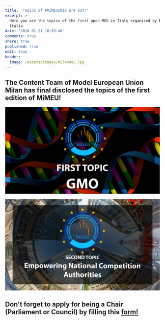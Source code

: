 ```yaml
---
title: 'Topics of #MiMEU2018 are out!'
excerpt: >-
  Here you are the topics of the first open MEU in Italy organised by BETA
  Italia
date: '2018-01-21 10:59:48'
comments: true
share: true
published: true
edit: true
header:
  image: /assets/images/milanmeu.jpg
---
```

## **The Content Team of Model European Union Milan has final disclosed the topics of the first edition of MiMEU!**

![](/assets/images/26850112_1942434592672516_2652326537666669429_o.png)

![](/assets/images/26952629_1944767815772527_4995145325896896469_o.jpg)

## Don't forget to apply for being a Chair (Parliament or Council) by filling this [form!](https://docs.google.com/forms/d/e/1FAIpQLSfRC4fyNooXEt2Hzt7yES6jv2ttVQu_OLJc-dK6SB-4EPvCtw/viewform)
